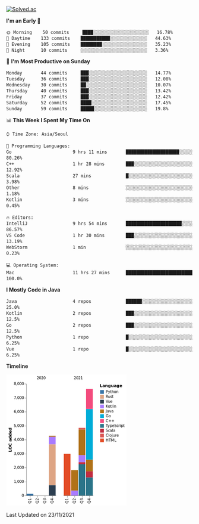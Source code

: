 [![Solved.ac](http://mazassumnida.wtf/api/v2/generate_badge?boj=kuckjwi)](https://solved.ac/kuckjwi)
<!--START_SECTION:waka-->
**I'm an Early 🐤** 

```text
🌞 Morning    50 commits     ████░░░░░░░░░░░░░░░░░░░░░   16.78% 
🌆 Daytime    133 commits    ███████████░░░░░░░░░░░░░░   44.63% 
🌃 Evening    105 commits    ████████░░░░░░░░░░░░░░░░░   35.23% 
🌙 Night      10 commits     ░░░░░░░░░░░░░░░░░░░░░░░░░   3.36%

```
📅 **I'm Most Productive on Sunday** 

```text
Monday       44 commits     ███░░░░░░░░░░░░░░░░░░░░░░   14.77% 
Tuesday      36 commits     ███░░░░░░░░░░░░░░░░░░░░░░   12.08% 
Wednesday    30 commits     ██░░░░░░░░░░░░░░░░░░░░░░░   10.07% 
Thursday     40 commits     ███░░░░░░░░░░░░░░░░░░░░░░   13.42% 
Friday       37 commits     ███░░░░░░░░░░░░░░░░░░░░░░   12.42% 
Saturday     52 commits     ████░░░░░░░░░░░░░░░░░░░░░   17.45% 
Sunday       59 commits     █████░░░░░░░░░░░░░░░░░░░░   19.8%

```


📊 **This Week I Spent My Time On** 

```text
⌚︎ Time Zone: Asia/Seoul

💬 Programming Languages: 
Go                       9 hrs 11 mins       ████████████████████░░░░░   80.26% 
C++                      1 hr 28 mins        ███░░░░░░░░░░░░░░░░░░░░░░   12.92% 
Scala                    27 mins             █░░░░░░░░░░░░░░░░░░░░░░░░   3.98% 
Other                    8 mins              ░░░░░░░░░░░░░░░░░░░░░░░░░   1.18% 
Kotlin                   3 mins              ░░░░░░░░░░░░░░░░░░░░░░░░░   0.45%

🔥 Editors: 
IntelliJ                 9 hrs 54 mins       █████████████████████░░░░   86.57% 
VS Code                  1 hr 30 mins        ███░░░░░░░░░░░░░░░░░░░░░░   13.19% 
WebStorm                 1 min               ░░░░░░░░░░░░░░░░░░░░░░░░░   0.23%

💻 Operating System: 
Mac                      11 hrs 27 mins      █████████████████████████   100.0%

```

**I Mostly Code in Java** 

```text
Java                     4 repos             ██████░░░░░░░░░░░░░░░░░░░   25.0% 
Kotlin                   2 repos             ███░░░░░░░░░░░░░░░░░░░░░░   12.5% 
Go                       2 repos             ███░░░░░░░░░░░░░░░░░░░░░░   12.5% 
Python                   1 repo              █░░░░░░░░░░░░░░░░░░░░░░░░   6.25% 
Vue                      1 repo              █░░░░░░░░░░░░░░░░░░░░░░░░   6.25%

```


**Timeline**

![Chart not found](https://raw.githubusercontent.com/kuckjwi0928/kuckjwi0928/master/charts/bar_graph.png) 


 Last Updated on 23/11/2021
<!--END_SECTION:waka-->
